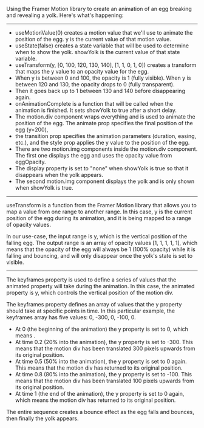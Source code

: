 Using the Framer Motion library to create an animation of an egg breaking and revealing a yolk. Here's what's happening:

__________________

- useMotionValue(0) creates a motion value that we'll use to animate the position of the egg. y is the current value of that motion value.
- useState(false) creates a state variable that will be used to determine when to show the yolk. showYolk is the current value of that state variable.
- useTransform(y, [0, 100, 120, 130, 140], [1, 1, 0, 1, 0]) creates a transform that maps the y value to an opacity value for the egg. 
- When y is between 0 and 100, the opacity is 1 (fully visible). When y is between 120 and 130, the opacity drops to 0 (fully transparent). 
- Then it goes back up to 1 between 130 and 140 before disappearing again.
- onAnimationComplete is a function that will be called when the animation is finished. It sets showYolk to true after a short delay.
- The motion.div component wraps everything and is used to animate the position of the egg. The animate prop specifies the final position of the egg (y=200), 
- the transition prop specifies the animation parameters (duration, easing, etc.), and the style prop applies the y value to the position of the egg.
- There are two motion.img components inside the motion.div component. The first one displays the egg and uses the opacity value from eggOpacity.
- The display property is set to "none" when showYolk is true so that it disappears when the yolk appears. 
- The second motion.img component displays the yolk and is only shown when showYolk is true.

__________________


useTransform is a function from the Framer Motion library that allows you to map a value from one range to another range. In this case, y is the current position of the egg during its animation, and it is being mapped to a range of opacity values.

In our use-case, the input range is y, which is the vertical position of the falling egg. The output range is an array of opacity values [1, 1, 1, 1, 1], which means that the opacity of the egg will always be 1 (100% opacity) while it is falling and bouncing, and will only disappear once the yolk's state is set to visible.

__________________


The keyframes property is used to define a series of values that the animated property will take during the animation. In this case, the animated property is y, which controls the vertical position of the motion div.

The keyframes property defines an array of values that the y property should take at specific points in time. In this particular example, the keyframes array has five values: 0, -300, 0, -100, 0.

- At 0 (the beginning of the animation) the y property is set to 0, which means .
- At time 0.2 (20% into the animation), the y property is set to -300. This means that the motion div has been translated 300 pixels upwards from its original position.
- At time 0.5 (50% into the animation), the y property is set to 0 again. This means that the motion div has returned to its original position.
- At time 0.8 (80% into the animation), the y property is set to -100. This means that the motion div has been translated 100 pixels upwards from its original position.
- At time 1 (the end of the animation), the y property is set to 0 again, which means the motion div has returned to its original position.

The entire sequence creates a bounce effect as the egg falls and bounces, then finally the yolk appears.